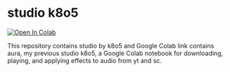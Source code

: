 # studio k8o5

[![Open In Colab](https://colab.research.google.com/assets/colab-badge.svg)](https://colab.research.google.com/github/k8o5/AURA/blob/main/aura.ipynb)

This repository contains studio by k8o5 and Google Colab link contains aura, my previous studio k8o5, a Google Colab notebook for downloading, playing, and applying effects to audio from yt and sc.
